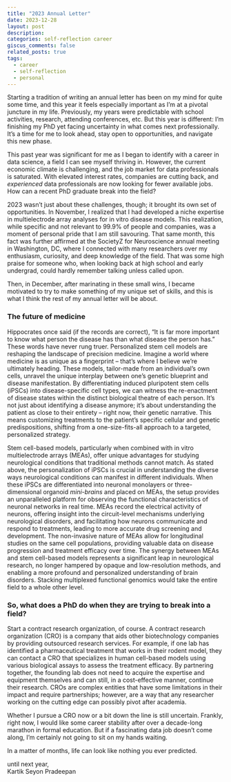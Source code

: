 ```yaml
---
title: "2023 Annual Letter"
date: 2023-12-28
layout: post
description:
categories: self-reflection career
giscus_comments: false
related_posts: true
tags:
  - career
  - self-reflection
  - personal
---
```


Starting a tradition of writing an annual letter has been on my mind for quite some time, and this year it feels especially important as I’m at a pivotal juncture in my life. Previously, my years were predictable with school activities, research, attending conferences, etc. But this year is different: I’m finishing my PhD yet facing uncertainty in what comes next professionally. It’s a time for me to look ahead, stay open to opportunities, and navigate this new phase.

This past year was significant for me as I began to identify with a career in data science, a field I can see myself thriving in. However, the current economic climate is challenging, and the job market for data professionals is saturated. With elevated interest rates, companies are cutting back, and *experienced* data professionals are now looking for fewer available jobs. How can a recent PhD graduate break into the field?

2023 wasn’t just about these challenges, though; it brought its own set of opportunities. In November, I realized that I had developed a niche expertise in multielectrode array analyses for in vitro disease models. This realization, while specific and not relevant to 99.9% of people and companies, was a moment of personal pride that I am still savouring. That same month, this fact was further affirmed at the SocietyZ for Neuroscience annual meeting in Washington, DC, where I connected with many researchers over my enthusiasm, curiosity, and deep knowledge of the field. That was some high praise for someone who, when looking back at high school and early undergrad, could hardly remember talking unless called upon.

Then, in December, after marinating in these small wins, I became motivated to try to make something of my unique set of skills, and this is what I think the rest of my annual letter will be about.

### The future of medicine
Hippocrates once said (if the records are correct), “It is far more important to know what person the disease has than what disease the person has.” These words have never rung truer. Personalized stem cell models are reshaping the landscape of precision medicine. Imagine a world where medicine is as unique as a fingerprint – that’s where I believe we’re ultimately heading. These models, tailor-made from an individual’s own cells, unravel the unique interplay between one’s genetic blueprint and disease manifestation. By differentiating induced pluripotent stem cells (iPSCs) into disease-specific cell types, we can witness the re-enactment of disease states within the distinct biological theatre of each person. It’s not just about identifying a disease anymore; it’s about understanding the patient as close to their entirety – right now, their genetic narrative. This means customizing treatments to the patient’s specific cellular and genetic predispositions, shifting from a one-size-fits-all approach to a targeted, personalized strategy.

Stem cell-based models, particularly when combined with in vitro multielectrode arrays (MEAs), offer unique advantages for studying neurological conditions that traditional methods cannot match. As stated above, the personalization of iPSCs is crucial in understanding the diverse ways neurological conditions can manifest in different individuals. When these iPSCs are differentiated into neuronal monolayers or three-dimensional organoid *mini-brains* and placed on MEAs, the setup provides an unparalleled platform for observing the functional characteristics of neuronal networks in real time. MEAs record the electrical activity of neurons, offering insight into the circuit-level mechanisms underlying neurological disorders, and facilitating how neurons communicate and respond to treatments, leading to more accurate drug screening and development. The non-invasive nature of MEAs allow for longitudinal studies on the same cell populations, providing valuable data on disease progression and treatment efficacy over time. The synergy between MEAs and stem cell-based models represents a significant leap in neurological research, no longer hampered by opaque and low-resolution methods, and enabling a more profound and personalized understanding of brain disorders. Stacking multiplexed functional genomics would take the entire field to a whole other level.

### So, what does a PhD do when they are trying to break into a field?

Start a contract research organization, of course. A contract research organization (CRO) is a company that aids other biotechnology companies by providing outsourced research services. For example, if one lab has identified a pharmaceutical treatment that works in their rodent model, they can contact a CRO that specializes in human cell-based models using various biological assays to assess the treatment efficacy. By partnering together, the founding lab does not need to acquire the expertise and equipment themselves and can still, in a cost-effective manner, continue their research. CROs are complex entities that have some limitations in their impact and require partnerships; however, are a way that any researcher working on the cutting edge can possibly pivot after academia.

Whether I pursue a CRO now or a bit down the line is still uncertain. Frankly, right now, I would like some career stability after over a decade-long marathon in formal education. But if a fascinating data job doesn’t come along, I’m certainly not going to sit on my hands waiting. 

In a matter of months, life can look like nothing you ever predicted.

until next year,\
Kartik Seyon Pradeepan
